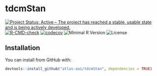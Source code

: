 
<!-- README.md is generated from README.Rmd. Please edit that file -->

# tdcmStan

<!-- badges: start -->

[![Project Status: Active – The project has reached a stable, usable
state and is being actively
developed.](https://www.repostatus.org/badges/latest/active.svg)](https://www.repostatus.org/#active)
[![R-CMD-check](https://github.com/atlas-aai/tdcmStan/workflows/R-CMD-check/badge.svg)](https://github.com/atlas-aai/tdcmStan/actions)
[![codecov](https://codecov.io/gh/atlas-aai/tdcmStan/branch/main/graph/badge.svg?token=TECvfoOYHh)](https://app.codecov.io/gh/atlas-aai/tdcmStan)
![Minimal R
Version](https://img.shields.io/badge/R%3E%3D-3.5.0-blue.svg)
![License](https://img.shields.io/badge/License-GPL-blue.svg)
<!-- badges: end -->

## Installation

You can install from GitHub with:

``` r
devtools::install_github("atlas-aai/tdcmStan", dependencies = TRUE)
```
